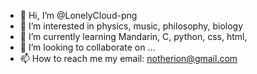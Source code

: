 - 👋 Hi, I’m @LonelyCloud-png
- 👀 I’m interested in physics, music, philosophy, biology
- 🌱 I’m currently learning Mandarin, C, python, css, html, 
- 💞️ I’m looking to collaborate on ...
- 📫 How to reach me my email: notherion@gmail.com

<!---
LonelyCloud-png/LonelyCloud-png is a ✨ special ✨ repository because its `README.md` (this file) appears on your GitHub profile.
You can click the Preview link to take a look at your changes.
--->
